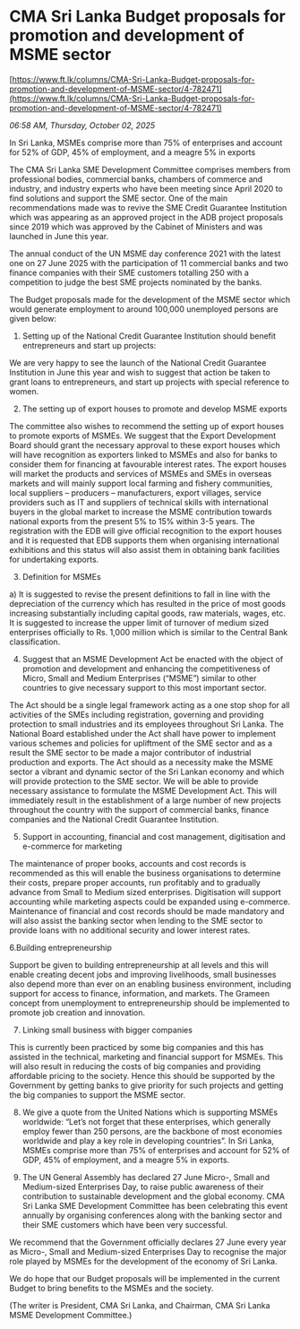 # CMA Sri Lanka Budget proposals for promotion and development of MSME sector

[https://www.ft.lk/columns/CMA-Sri-Lanka-Budget-proposals-for-promotion-and-development-of-MSME-sector/4-782471](https://www.ft.lk/columns/CMA-Sri-Lanka-Budget-proposals-for-promotion-and-development-of-MSME-sector/4-782471)

*06:58 AM, Thursday, October 02, 2025*

In Sri Lanka, MSMEs comprise more than 75% of enterprises and account for 52% of GDP, 45% of employment, and a meagre 5% in exports

The CMA Sri Lanka SME Development Committee comprises members from professional bodies, commercial banks, chambers of commerce and industry, and industry experts who have been meeting since April 2020 to find solutions and support the SME sector. One of the main recommendations made was to revive the SME Credit Guarantee Institution which was appearing as an approved project in the ADB project proposals since 2019 which was approved by the Cabinet of Ministers and was launched in June this year.

The annual conduct of the UN MSME day conference 2021 with the latest one on 27 June 2025 with the participation of 11 commercial banks and two finance companies with their SME customers totalling 250 with a competition to judge the best SME projects nominated by the banks.

The Budget proposals made for the development of the MSME sector which would generate employment to around 100,000 unemployed persons are given below:

1. Setting up of the National Credit Guarantee Institution should benefit entrepreneurs and start up projects:

We are very happy to see the launch of the National Credit Guarantee Institution in June this year and wish to suggest that action be taken to grant loans to entrepreneurs, and start up projects with special reference to women.

2. The setting up of export houses to promote and develop MSME exports

The committee also wishes to recommend the setting up of export houses to promote exports of MSMEs. We suggest that the Export Development Board should grant the necessary approval to these export houses which will have recognition as exporters linked to MSMEs and also for banks to consider them for financing at favourable interest rates. The export houses will market the products and services of MSMEs and SMEs in overseas markets and will mainly support local farming and fishery communities, local suppliers – producers – manufacturers, export villages, service providers such as IT and suppliers of technical skills with international buyers in the global market to increase the MSME contribution towards national exports from the present 5% to 15% within 3-5 years. The registration with the EDB will give official recognition to the export houses and it is requested that EDB supports them when organising international exhibitions and this status will also assist them in obtaining bank facilities for undertaking exports.

3. Definition for MSMEs

a) It is suggested to revise the present definitions to fall in line with the depreciation of the currency which has resulted in the price of most goods increasing substantially including capital goods, raw materials, wages, etc. It is suggested to increase the upper limit of turnover of medium sized enterprises officially to Rs. 1,000 million which is similar to the Central Bank classification.

4. Suggest that an MSME Development Act be enacted with the object of promotion and development and enhancing the competitiveness of Micro, Small and Medium Enterprises (“MSME”) similar to other countries to give necessary support to this most important sector.

The Act should be a single legal framework acting as a one stop shop for all activities of the SMEs including registration, governing and providing protection to small industries and its employees throughout Sri Lanka. The National Board established under the Act shall have power to implement various schemes and policies for upliftment of the SME sector and as a result the SME sector to be made a major contributor of industrial production and exports. The Act should as a necessity make the MSME sector a vibrant and dynamic sector of the Sri Lankan economy and which will provide protection to the SME sector. We will be able to provide necessary assistance to formulate the MSME Development Act. This will immediately result in the establishment of a large number of new projects throughout the country with the support of commercial banks, finance companies and the National Credit Guarantee Institution.

5. Support in accounting, financial and cost management, digitisation and e-commerce for marketing

The maintenance of proper books, accounts and cost records is recommended as this will enable the business organisations to determine their costs, prepare proper accounts, run profitably and to gradually advance from Small to Medium sized enterprises. Digitisation will support accounting while marketing aspects could be expanded using e-commerce. Maintenance of financial and cost records should be made mandatory and will also assist the banking sector when lending to the SME sector to provide loans with no additional security and lower interest rates.

6.Building entrepreneurship

Support be given to building entrepreneurship at all levels and this will enable creating decent jobs and improving livelihoods, small businesses also depend more than ever on an enabling business environment, including support for access to finance, information, and markets. The Grameen concept from unemployment to entrepreneurship should be implemented to promote job creation and innovation.

7. Linking small business with bigger companies

This is currently been practiced by some big companies and this has assisted in the technical, marketing and financial support for MSMEs. This will also result in reducing the costs of big companies and providing affordable pricing to the society. Hence this should be supported by the Government by getting banks to give priority for such projects and getting the big companies to support the MSME sector.

8. We give a quote from the United Nations which is supporting MSMEs worldwide: “Let’s not forget that these enterprises, which generally employ fewer than 250 persons, are the backbone of most economies worldwide and play a key role in developing countries”. In Sri Lanka, MSMEs comprise more than 75% of enterprises and account for 52% of GDP, 45% of employment, and a meagre 5% in exports.

9. The UN General Assembly has declared 27 June Micro-, Small and Medium-sized Enterprises Day, to raise public awareness of their contribution to sustainable development and the global economy. CMA Sri Lanka SME Development Committee has been celebrating this event annually by organising conferences along with the banking sector and their SME customers which have been very successful.

We recommend that the Government officially declares 27 June every year as Micro-, Small and Medium-sized Enterprises Day to recognise the major role played by MSMEs for the development of the economy of Sri Lanka.

We do hope that our Budget proposals will be implemented in the current Budget to bring benefits to the MSMEs and the society.

(The writer is President, CMA Sri Lanka, and Chairman, CMA Sri Lanka MSME Development Committee.)

